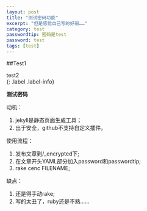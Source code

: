 ```yaml
---
layout: post
title: "测试密码功能"
excerpt: "但是感觉自己写的好弱……"
category: test
passwordtip: 密码是test
password: test
tags: [test]
---
```


##Test1

<div>
test2
</div> {: .label .label-info}

**测试密码**

动机：

1. jekyll是静态页面生成工具；
2. 出于安全，github不支持自定义插件。

使用流程：

1. 发布文章到/\_encrypted下;
2. 在文章开头YAML部分加入password和passwordtip;
3. rake cenc FILENAME;

缺点：

1. 还是得手动rake;
2. 写的太丑了，ruby还是不熟……


